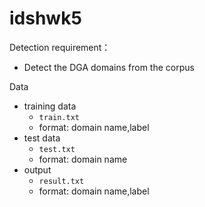 # idshwk5

Detection requirement：

* Detect the DGA domains from the corpus

Data

* training data
    * `train.txt`
    * format: domain name,label
* test data
    * `test.txt`
    * format: domain name
* output
    * `result.txt`
    * format: domain name,label

